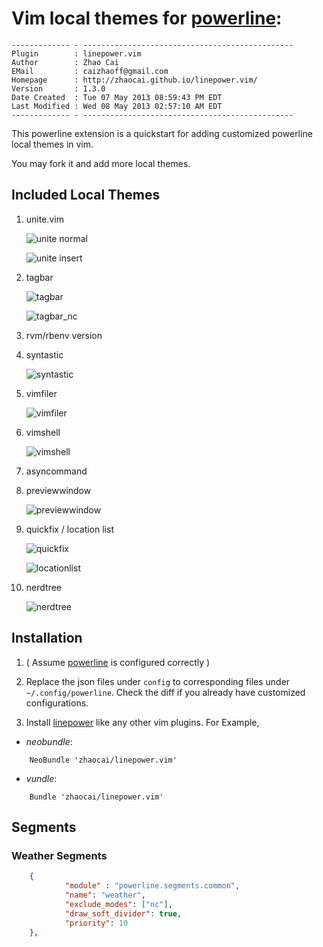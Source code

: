 # Vim local themes for [powerline][powerline]:

    ------------- - -----------------------------------------------
    Plugin        : linepower.vim
    Author        : Zhao Cai
    EMail         : caizhaoff@gmail.com
    Homepage      : http://zhaocai.github.io/linepower.vim/
    Version       : 1.3.0
    Date Created  : Tue 07 May 2013 08:59:43 PM EDT
    Last Modified : Wed 08 May 2013 02:57:10 AM EDT
    ------------- - -----------------------------------------------

This powerline extension is a quickstart for adding customized powerline local themes in vim.

You may fork it and add more local themes.

## Included Local Themes

1. unite.vim

    ![unite normal]( http://d.pr/i/RtLV+ )
    
    ![unite insert]( http://d.pr/i/OcyE+ )

2. tagbar

    ![tagbar](https://raw.github.com/zhaocai/linepower.vim/master/screenshots/tagbar.png)
    
    ![tagbar_nc](https://raw.github.com/zhaocai/linepower.vim/master/screenshots/tagbar_nc.png)

3. rvm/rbenv version
4. syntastic

    ![syntastic]( http://d.pr/i/tT0l+ )

4. vimfiler

    ![vimfiler](https://raw.github.com/zhaocai/linepower.vim/master/screenshots/vimfiler.png)

5. vimshell

    ![vimshell](https://raw.github.com/zhaocai/linepower.vim/master/screenshots/vimshell.png)

6. asyncommand


7. previewwindow

    ![previewwindow](https://raw.github.com/zhaocai/linepower.vim/master/screenshots/previewwindow.png)

8. quickfix / location list

    ![quickfix](https://raw.github.com/zhaocai/linepower.vim/master/screenshots/quickfix.png)

    ![locationlist](https://raw.github.com/zhaocai/linepower.vim/master/screenshots/locationlist.png)

9. nerdtree

    ![nerdtree](https://raw.github.com/zhaocai/linepower.vim/master/screenshots/nerdtree.png)

## Installation

1. ( Assume [powerline][powerline] is configured correctly )

2. Replace the json files under `config` to corresponding files under `~/.config/powerline`. Check the diff if you already have customized configurations.

3. Install [linepower][linepower] like any other vim plugins. For Example,

- *neobundle*:

```vim
    NeoBundle 'zhaocai/linepower.vim'
```

- *vundle*:

```vim
    Bundle 'zhaocai/linepower.vim'
```




## Segments

### Weather Segments

```json
    {
            "module" : "powerline.segments.common",
            "name": "weather",
            "exclude_modes": ["nc"],
            "draw_soft_divider": true,
            "priority": 10
    },

```





[powerline]: https://github.com/Lokaltog/powerline
[linepower]: https://github.com/zhaocai/linepower.vim

